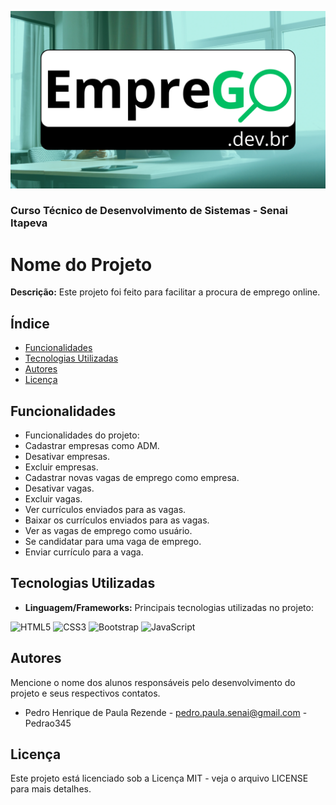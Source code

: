![alt text](/static/1.png)
### Curso Técnico de Desenvolvimento de Sistemas - Senai Itapeva
# Nome do Projeto
**Descrição:**
Este projeto foi feito para facilitar a procura de emprego online.
## Índice
- [Funcionalidades](#funcionalidades)
- [Tecnologias Utilizadas](#tecnologias-utilizadas)
- [Autores](#autores)
- [Licença](licença)
## Funcionalidades
- Funcionalidades do projeto:
 - Cadastrar empresas como ADM.
 - Desativar empresas.
 - Excluir empresas.
 - Cadastrar novas vagas de emprego como empresa.
 - Desativar vagas.
 - Excluir vagas.
 - Ver currículos enviados para as vagas.
 - Baixar os currículos enviados para as vagas.
 - Ver as vagas de emprego como usuário.
 - Se candidatar para uma vaga de emprego.
 - Enviar currículo para a vaga.
## Tecnologias Utilizadas
- **Linguagem/Frameworks:**
 Principais tecnologias utilizadas no projeto:

![HTML5](https://img.shields.io/badge/HTML5-E34F26?style=for-the-badge&logo=html5&logoColor=white)
![CSS3](https://img.shields.io/badge/CSS3-1572B6?style=for-the-badge&logo=css3&logoColor=white)
![Bootstrap](https://img.shields.io/badge/Bootstrap-563D7C?style=for-the-badge&logo=bootstrap&logoColor=white)
![JavaScript](https://img.shields.io/badge/JavaScript-323330?style=for-the-badge&logo=javascript&logoColor=F7DF1E)
## Autores
Mencione o nome dos alunos responsáveis pelo desenvolvimento do projeto e seus respectivos contatos.
- Pedro Henrique de Paula Rezende - pedro.paula.senai@gmail.com - Pedrao345
## Licença
Este projeto está licenciado sob a Licença MIT - veja o arquivo LICENSE para mais detalhes.